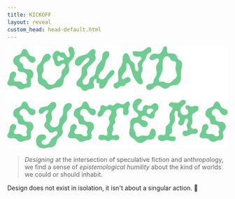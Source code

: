 ```yaml
---
title: KICKOFF
layout: reveal
custom_head: head-default.html
---
```

<!-- "#0056FF" data-background-gradient="linear-gradient(to bottom, #171c20d4, #466187)" -->
<section data-background-image="assets/images/AC76-0492.1.jpeg" data-background-opacity="0.3" data-state=header1>
<style>.header1 header:after { content: "\\'\\'≠.\\ • M/A/I/D • IKLECTIK"; }</style>
    <img src="assets/images/soundSysPicnic_g_al.png" />
</section>
<section data-background-color="#5cb17a" data-state=header1>
    <blockquote>
       <span style="font-style:italic;">Designing</span> at the intersection of speculative fiction and anthropology, we find a sense of <span style="font-style:italic;">epistemological humility</span> about the kind of worlds we could or should inhabit.
    </blockquote>
    <aside class="notes">
        Design does not exist in isolation, it isn't about a singular action. 📝
    </aside>
</section>
